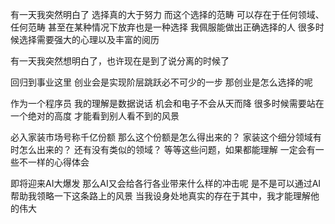 有一天我突然明白了
选择真的大于努力
而这个选择的范畴
可以存在于任何领域、任何范畴
甚至在某种情况下放弃也是一种选择
我佩服能做出正确选择的人
很多时候选择需要强大的心理以及丰富的阅历

有一天我突然想明白了，也许现在是到了说分离的时候了

回归到事业这里
创业会是实现阶层跳跃必不可少的一步
那创业是怎么选择的呢

作为一个程序员
我的理解是数据说话
机会和电子不会从天而降
很多时候需要站在一个绝对的高度
才能看到别人看不到的风景

必入家装市场号称千亿份额
那么这个份额是怎么得出来的？
家装这个细分领域有时怎么出来的？
还有没有类似的领域？
等等这些问题，如果都能理解
一定会有一些不一样的心得体会

即将迎来AI大爆发 那么AI又会给各行各业带来什么样的冲击呢
是不是可以通过AI帮助我领略一下这条路上的风景
当我设身处地真实的存在于其中，我才能理解他的伟大














